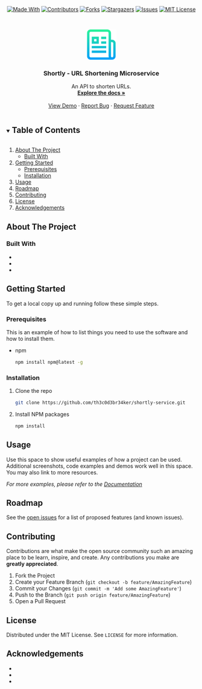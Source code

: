 <!--
*** Thanks for checking out the README-Template. If you have a suggestion
*** that would make this better, please fork the repo and create a pull request
*** or simply open an issue with the tag "enhancement".
*** Thanks again! Now go create something AMAZING! :D
***
***
***
*** To avoid retyping too much info. Do a search and replace for the following:
*** github_username, repo_name, twitter_handle, email, project_title, project_description
-->

<!-- PROJECT SHIELDS -->
<!--
*** I'm using markdown "reference style" links for readability.
*** Reference links are enclosed in brackets [ ] instead of parentheses ( ).
*** See the bottom of this document for the declaration of the reference variables
*** for contributors-url, forks-url, etc. This is an optional, concise syntax you may use.
*** https://www.markdownguide.org/basic-syntax/#reference-style-links
-->
<span style="display:block;text-align:center">

[![Made With][made-with-shield]][made-with-url]
[![Contributors][contributors-shield]][contributors-url]
[![Forks][forks-shield]][forks-url]
[![Stargazers][stars-shield]][stars-url]
[![Issues][issues-shield]][issues-url]
[![MIT License][license-shield]][license-url]

</span>

<!-- PROJECT LOGO -->
<br />
<p align="center">
  <a href="https://github.com/th3c0d3br34ker/shortly-service">
    <img src="images/logo.png" alt="Logo" width="80" height="80">
  </a>

  <h3 align="center">Shortly - URL Shortening Microservice </h3>

  <p align="center">
    An API to shorten URLs.
    <br />
    <a href="https://github.com/th3c0d3br34ker/shortly-service"><strong>Explore the docs »</strong></a>
    <br />
    <br />
    <a href="https://github.com/th3c0d3br34ker/shortly-service">View Demo</a>
    ·
    <a href="https://github.com/th3c0d3br34ker/shortly-service/issues">Report Bug</a>
    ·
    <a href="https://github.com/th3c0d3br34ker/shortly-service/issues">Request Feature</a>
  </p>
</p>

<!-- TABLE OF CONTENTS -->
<details open="open">
  <summary><h2 style="display: inline-block">Table of Contents</h2></summary>
  <ol>
    <li>
      <a href="#about-the-project">About The Project</a>
      <ul>
        <li><a href="#built-with">Built With</a></li>
      </ul>
    </li>
    <li>
      <a href="#getting-started">Getting Started</a>
      <ul>
        <li><a href="#prerequisites">Prerequisites</a></li>
        <li><a href="#installation">Installation</a></li>
      </ul>
    </li>
    <li><a href="#usage">Usage</a></li>
    <li><a href="#roadmap">Roadmap</a></li>
    <li><a href="#contributing">Contributing</a></li>
    <li><a href="#license">License</a></li>
    <li><a href="#acknowledgements">Acknowledgements</a></li>
  </ol>
</details>

<!-- ABOUT THE PROJECT -->

## About The Project

### Built With

- []()
- []()
- []()

<!-- GETTING STARTED -->

## Getting Started

To get a local copy up and running follow these simple steps.

### Prerequisites

This is an example of how to list things you need to use the software and how to install them.

- npm
  ```sh
  npm install npm@latest -g
  ```

### Installation

1. Clone the repo
   ```sh
   git clone https://github.com/th3c0d3br34ker/shortly-service.git
   ```
2. Install NPM packages
   ```sh
   npm install
   ```

<!-- USAGE EXAMPLES -->

## Usage

Use this space to show useful examples of how a project can be used. Additional screenshots, code examples and demos work well in this space. You may also link to more resources.

_For more examples, please refer to the [Documentation](https://example.com)_

<!-- ROADMAP -->

## Roadmap

See the [open issues](https://github.com/th3c0d3br34ker/shortly-service/issues) for a list of proposed features (and known issues).

<!-- CONTRIBUTING -->

## Contributing

Contributions are what make the open source community such an amazing place to be learn, inspire, and create. Any contributions you make are **greatly appreciated**.

1. Fork the Project
2. Create your Feature Branch (`git checkout -b feature/AmazingFeature`)
3. Commit your Changes (`git commit -m 'Add some AmazingFeature'`)
4. Push to the Branch (`git push origin feature/AmazingFeature`)
5. Open a Pull Request

<!-- LICENSE -->

## License

Distributed under the MIT License. See `LICENSE` for more information.

<!-- ACKNOWLEDGEMENTS -->

## Acknowledgements

- []()
- []()
- []()

<!-- MARKDOWN LINKS & IMAGES -->
<!-- https://www.markdownguide.org/basic-syntax/#reference-style-links -->

[contributors-shield]: https://img.shields.io/github/contributors/th3c0d3br34ker/shortly-service.svg?style=for-the-badge
[contributors-url]: https://github.com/th3c0d3br34ker/shortly-service/graphs/contributors
[forks-shield]: https://img.shields.io/github/forks/th3c0d3br34ker/shortly-service.svg?style=for-the-badge
[forks-url]: https://github.com/th3c0d3br34ker/shortly-service/network/members
[stars-shield]: https://img.shields.io/github/stars/th3c0d3br34ker/shortly-service.svg?style=for-the-badge
[stars-url]: https://github.com/th3c0d3br34ker/shortly-service/stargazers
[issues-shield]: https://img.shields.io/github/issues/th3c0d3br34ker/shortly-service.svg?style=for-the-badge
[issues-url]: https://github.com/th3c0d3br34ker/shortly-service/issues
[license-shield]: https://img.shields.io/github/license/th3c0d3br34ker/shortly-service.svg?style=for-the-badge
[license-url]: https://github.com/th3c0d3br34ker/shortly-service/blob/master/LICENSE.txt
[made-with-shield]: https://img.shields.io/github/languages/top/th3c0d3br34ker/shortly-service?style=for-the-badge
[made-with-url]: https://shields.io/github/languages/top/th3c0d3br34ker/shortly-service.svg?style-for-the-badge
[product-screenshot]: images/screenshot.png
